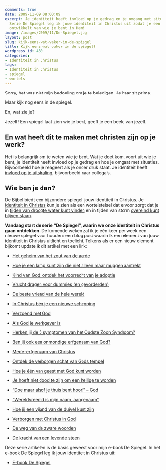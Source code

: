 ```yaml
---
comments: true
date: 2009-11-09 08:00:09
excerpt: Je identiteit heeft invloed op je gedrag en je omgang met situaties. In de
  Serie De Spiegel leg ik jouw identiteit in Christus uit zodat je een Bijbels beeld
  ontwikkelt van wie je bent in Hem!
image: /images/2009/11/De-Spiegel.jpg
layout: post
slug: kijk-eens-wat-vaker-in-de-spiegel
title: Kijk eens wat vaker in de spiegel!
wordpress_id: 430
categories:
- Identiteit in Christus
tags:
- Identiteit in Christus
- spiegel
- wortels
---
```


Sorry, het was niet mijn bedoeling om je te beledigen. Je haar zit prima.

Maar kijk nog eens in de spiegel.

En, wat zie je?

Jezelf! Een spiegel laat zien wie je bent, geeft je een beeld van jezelf.


## En wat heeft dit te maken met christen zijn op je werk?



Het is belangrijk om te weten wie je bent. Wat je doet komt voort uit wie je bent, je identiteit heeft invloed op je gedrag en hoe je omgaat met situaties. Bijvoorbeeld hoe je reageert als je onder druk staat. Je identiteit heeft [invloed op je uitstraling](/2009/08/20/identiteit/), bijvoorbeeld naar collega’s.


## Wie ben je dan?


De Bijbel biedt een bijzondere spiegel: jouw identiteit in Christus. Je [identiteit in Christus](/identiteit/) kun je zien als een wortelstelsel dat ervoor zorgt dat je in [tijden van droogte water kunt vinden](/2009/10/22/hoe-je-kunt-overleven-in-geestelijke-droogte/) en in tijden van storm [overeind kunt blijven staan](/2009/11/02/hoge-bomen-blijven-stevig-staan/).

**Vandaag start de serie “De Spiegel”, waarin we onze identiteit in Christus gaan ontdekken.** De komende weken zal ik je één keer per week een nieuwe spiegel voor houden: een blog post waarin ik een element van jouw identiteit in Christus uitlicht en toelicht. Telkens als er een nieuw element bijkomt update ik dit artikel met een link:



	
  * [Het geheim van het zout van de aarde](/2009/11/12/het-geheim-van-het-zout-van-de-aarde/)

	
  * [Hoe je een lamp kunt zijn die niet alleen maar muggen aantrekt](/2009/11/19/hoe-je-een-lamp-kunt-zijn-die-niet-alleen-muggen-aantrekt/)

	
  * [Kind van God: ontdek het voorrecht van je adoptie](/2009/11/26/kind-van-god-ontdek-het-voorrecht-van-je-adoptie/)

	
  * [Vrucht dragen voor dummies (en gevorderden)](/2009/12/03/vrucht-dragen-voor-dummies/)

	
  * [De beste vriend van de hele wereld](/2009/12/10/de-beste-vriend-van-de-hele-wereld/)

	
  * [In Christus bén je een nieuwe schepping](/2009/12/17/in-christus-nieuwe-schepping/)

	
  * [Verzoend met God](/2009/12/24/verzoend-met-god/)

	
  * [Als God je werkgever is](/2009/12/31/als-god-je-werkgever-is/)

	
  * [Herken jij de 5 symptomen van het Oudste Zoon Syndroom?](/2010/01/07/5-symptomen-oudste-zoon-syndroom/)

	
  * [Ben jij ook een onmondige erfgenaam van God?](/2010/01/14/ben-jij-ook-een-onmondige-erfgenaam-van-god/)

	
  * [Mede-erfgenaam van Christus](/2010/01/21/mede-erfgenaam-van-christus/)

	
  * [Ontdek de verborgen schat van Gods tempel](/2010/01/28/ontdek-de-verborgen-schat-van-gods-tempel/)

	
  * [Hoe je één van geest met God kunt worden](/2010/02/04/hoe-je-een-van-geest-met-god-kunt-worden/)

	
  * [Je hoeft niet dood te zijn om een heilige te worden](/2010/02/11/je-hoeft-niet-dood-te-zijn-om-een-heilige-te-worden/)

	
  * [“Doe maar alsof je thuis bent hoor!” – God](/2010/02/18/doe-maar-alsof-je-thuis-bent-hoor/)

	
  * [“Wereldvreemd is mijn naam, aangenaam”](/2010/02/25/wereldvreemd-is-mijn-naam-aangenaam/)

	
  * [Hoe jij een vijand van de duivel kunt zijn](/2010/03/04/hoe-jij-een-vijand-van-de-duivel-kunt-zijn/)

	
  * [Verborgen met Christus in God](/2010/03/11/verborgen-met-christus-in-god/)

	
  * [De weg van de zware woorden](/2010/03/18/de-weg-van-de-zware-woorden/)

	
  * [De kracht van een levende steen](/2010/03/25/de-kracht-van-een-levende-steen/)



Deze serie artikelen is de basis geweest voor mijn e-book De Spiegel. In het e-book De Spiegel leg ik jouw identiteit in Christus uit:

	
  * [E-book De Spiegel](/despiegel/)

